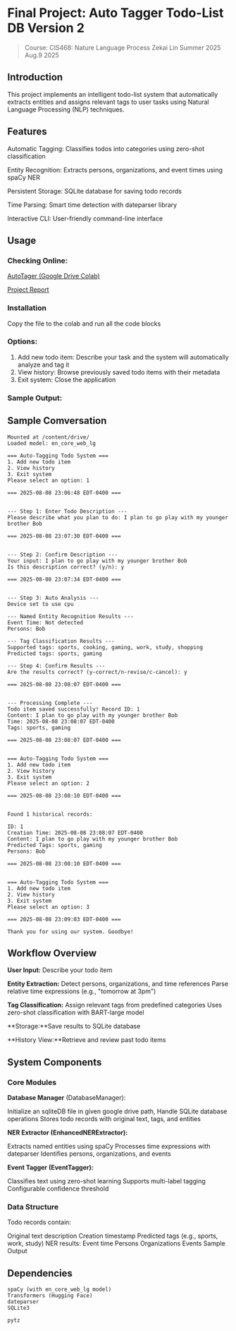 # Final Project: Auto Tagger Todo-List DB Version 2

> Course: CIS468: Nature Language Process
> Zekai Lin
> Summer 2025
> Aug.9 2025

## Introduction

This project implements an intelligent todo-list system that automatically extracts entities and assigns relevant tags to user tasks using Natural Language Processing (NLP) techniques.

## Features

Automatic Tagging: Classifies todos into categories using zero-shot classification

Entity Recognition: Extracts persons, organizations, and event times using spaCy NER

Persistent Storage: SQLite database for saving todo records

Time Parsing: Smart time detection with dateparser library

Interactive CLI: User-friendly command-line interface



## Usage

### Checking Online:

[AutoTager (Google Drive Colab) ](https://colab.research.google.com/drive/14PPYnla4JV2Hx4NyXgV3okiu_RSSfx8G?usp=drive_link)


[Project Report](https://docs.google.com/document/d/1lCpltj8ZyvBaGT_qEkmrTGdMkzAHBK8j_JdrDlmmgWQ/edit?usp=sharing)

### Installation 

Copy the file to the colab and run all the code blocks

### Options:
1. Add new todo item: Describe your task and the system will automatically analyze and tag it
2. View history: Browse previously saved todo items with their metadata
3. Exit system: Close the application

### Sample Output:

## Sample Comversation

``` shell
Mounted at /content/drive/
Loaded model: en_core_web_lg

=== Auto-Tagging Todo System ===
1. Add new todo item
2. View history
3. Exit system
Please select an option: 1

=== 2025-08-08 23:06:48 EDT-0400 ===


--- Step 1: Enter Todo Description ---
Please describe what you plan to do: I plan to go play with my younger brother Bob

=== 2025-08-08 23:07:30 EDT-0400 ===


--- Step 2: Confirm Description ---
Your input: I plan to go play with my younger brother Bob
Is this description correct? (y/n): y

=== 2025-08-08 23:07:34 EDT-0400 ===


--- Step 3: Auto Analysis ---
Device set to use cpu

--- Named Entity Recognition Results ---
Event Time: Not detected
Persons: Bob

--- Tag Classification Results ---
Supported tags: sports, cooking, gaming, work, study, shopping
Predicted tags: sports, gaming

--- Step 4: Confirm Results ---
Are the results correct? (y-correct/n-revise/c-cancel): y

=== 2025-08-08 23:08:07 EDT-0400 ===


--- Processing Complete ---
Todo item saved successfully! Record ID: 1
Content: I plan to go play with my younger brother Bob
Time: 2025-08-08 23:08:07 EDT-0400
Tags: sports, gaming

=== 2025-08-08 23:08:07 EDT-0400 ===


=== Auto-Tagging Todo System ===
1. Add new todo item
2. View history
3. Exit system
Please select an option: 2

=== 2025-08-08 23:08:10 EDT-0400 ===


Found 1 historical records:

ID: 1
Creation Time: 2025-08-08 23:08:07 EDT-0400
Content: I plan to go play with my younger brother Bob
Predicted Tags: sports, gaming
Persons: Bob

=== 2025-08-08 23:08:10 EDT-0400 ===


=== Auto-Tagging Todo System ===
1. Add new todo item
2. View history
3. Exit system
Please select an option: 3

=== 2025-08-08 23:09:03 EDT-0400 ===

Thank you for using our system. Goodbye!
```


## Workflow Overview
**User Input:** Describe your todo item

**Entity Extraction:**
Detect persons, organizations, and time references
Parse relative time expressions (e.g., "tomorrow at 3pm")

**Tag Classification:**
Assign relevant tags from predefined categories
Uses zero-shot classification with BART-large model

**Storage:**Save results to SQLite database

**History View:**Retrieve and review past todo items

## System Components

### Core Modules

**Database Manager** (DatabaseManager):

Initialize an sqliteDB file in given google drive path, Handle SQLite database operations
Stores todo records with original text, tags, and entities


**NER Extractor (EnhancedNERExtractor):**

Extracts named entities using spaCy
Processes time expressions with dateparser
Identifies persons, organizations, and events

**Event Tagger (EventTagger):**

Classifies text using zero-shot learning
Supports multi-label tagging
Configurable confidence threshold

### Data Structure
Todo records contain:

Original text description
Creation timestamp
Predicted tags (e.g., sports, work, study)
NER results:
    Event time
    Persons
    Organizations
    Events
    Sample Output

## Dependencies
    spaCy (with en_core_web_lg model)
    Transformers (Hugging Face)
    dateparser
    SQLite3

    pytz





